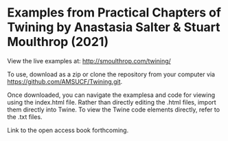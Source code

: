 # Examples from Practical Chapters of Twining by Anastasia Salter & Stuart Moulthrop (2021)

View the live examples at: http://smoulthrop.com/twining/

To use, download as a zip or clone the repository from your computer via https://github.com/AMSUCF/Twining.git. 

Once downloaded, you can navigate the examplesa and code for viewing using the index.html file. Rather than directly editing the .html files, import them directly into Twine. To view the Twine code elements directly, refer to the .txt files.

Link to the open access book forthcoming.


